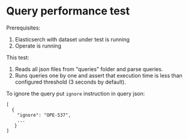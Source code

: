 # Query performance test

Prerequisites:
1. Elasticserch with dataset under test is running
2. Operate is running

This test:
1. Reads all json files from "queries" folder and parse queries.
2. Runs queries one by one and assert that execution time is less than configured threshold (3 seconds by default).

To ignore the query put `ignore` instruction in query json:

```
[
  {
    "ignore": "OPE-537",
    ...
   }
]
```  